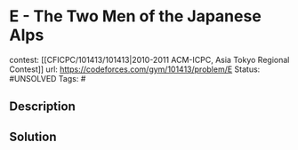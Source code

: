 # E - The Two Men of the Japanese Alps

contest: [[CFICPC/101413/101413|2010-2011 ACM-ICPC, Asia Tokyo Regional Contest]]
url: https://codeforces.com/gym/101413/problem/E
Status: #UNSOLVED
Tags: #

## Description

## Solution

